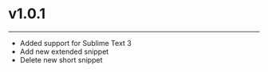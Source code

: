 # v1.0.1

---

* Added support for Sublime Text 3
* Add new extended snippet
* Delete new short snippet